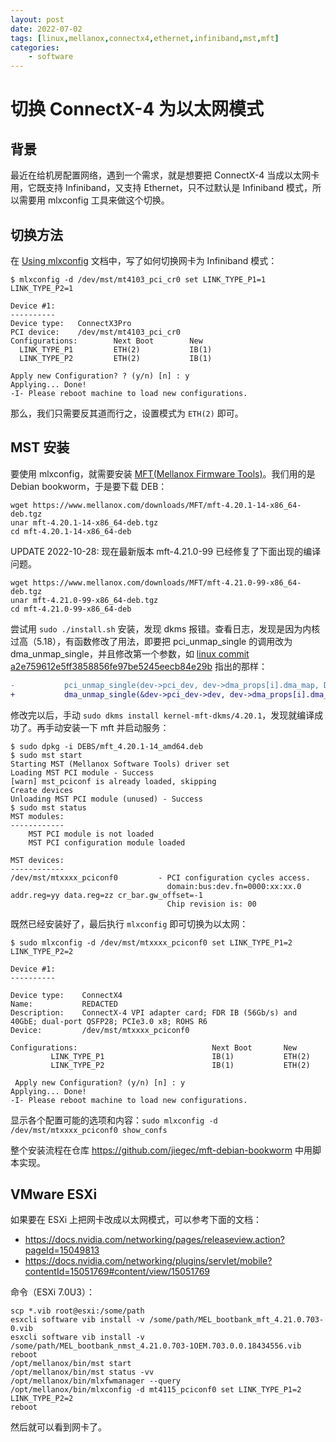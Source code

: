 ```yaml
---
layout: post
date: 2022-07-02
tags: [linux,mellanox,connectx4,ethernet,infiniband,mst,mft]
categories:
    - software
---
```


# 切换 ConnectX-4 为以太网模式

## 背景

最近在给机房配置网络，遇到一个需求，就是想要把 ConnectX-4 当成以太网卡用，它既支持 Infiniband，又支持 Ethernet，只不过默认是 Infiniband 模式，所以需要用 mlxconfig 工具来做这个切换。

## 切换方法

在 [Using mlxconfig](https://docs.nvidia.com/networking/display/mftv422/using+mlxconfig) 文档中，写了如何切换网卡为 Infiniband 模式：

```shell
$ mlxconfig -d /dev/mst/mt4103_pci_cr0 set LINK_TYPE_P1=1 LINK_TYPE_P2=1
 
Device #1:
----------
Device type:   ConnectX3Pro
PCI device:    /dev/mst/mt4103_pci_cr0
Configurations:        Next Boot        New
  LINK_TYPE_P1         ETH(2)           IB(1)
  LINK_TYPE_P2         ETH(2)           IB(1)
 
Apply new Configuration? ? (y/n) [n] : y
Applying... Done!
-I- Please reboot machine to load new configurations.
```

那么，我们只需要反其道而行之，设置模式为 `ETH(2)` 即可。

## MST 安装

要使用 mlxconfig，就需要安装 [MFT(Mellanox Firmware Tools)](https://network.nvidia.com/products/adapter-software/firmware-tools/)。我们用的是 Debian bookworm，于是要下载 DEB：

```shell
wget https://www.mellanox.com/downloads/MFT/mft-4.20.1-14-x86_64-deb.tgz
unar mft-4.20.1-14-x86_64-deb.tgz
cd mft-4.20.1-14-x86_64-deb
```

UPDATE 2022-10-28: 现在最新版本 mft-4.21.0-99 已经修复了下面出现的编译问题。

```shell
wget https://www.mellanox.com/downloads/MFT/mft-4.21.0-99-x86_64-deb.tgz
unar mft-4.21.0-99-x86_64-deb.tgz
cd mft-4.21.0-99-x86_64-deb
```

尝试用 `sudo ./install.sh` 安装，发现 dkms 报错。查看日志，发现是因为内核过高（5.18），有函数修改了用法，即要把 pci_unmap_single 的调用改为 dma_unmap_single，并且修改第一个参数，如 [linux commit a2e759612e5ff3858856fe97be5245eecb84e29b](https://github.com/torvalds/linux/commit/a2e759612e5ff3858856fe97be5245eecb84e29b) 指出的那样：


```patch
-           pci_unmap_single(dev->pci_dev, dev->dma_props[i].dma_map, DMA_MBOX_SIZE, DMA_BIDIRECTIONAL);
+           dma_unmap_single(&dev->pci_dev->dev, dev->dma_props[i].dma_map, DMA_MBOX_SIZE, DMA_BIDIRECTIONAL);
```

修改完以后，手动 `sudo dkms install kernel-mft-dkms/4.20.1`，发现就编译成功了。再手动安装一下 mft 并启动服务：

```
$ sudo dpkg -i DEBS/mft_4.20.1-14_amd64.deb
$ sudo mst start
Starting MST (Mellanox Software Tools) driver set
Loading MST PCI module - Success
[warn] mst_pciconf is already loaded, skipping
Create devices
Unloading MST PCI module (unused) - Success
$ sudo mst status
MST modules:
------------
    MST PCI module is not loaded
    MST PCI configuration module loaded

MST devices:
------------
/dev/mst/mtxxxx_pciconf0         - PCI configuration cycles access.
                                   domain:bus:dev.fn=0000:xx:xx.0 addr.reg=yy data.reg=zz cr_bar.gw_offset=-1
                                   Chip revision is: 00
```

既然已经安装好了，最后执行 `mlxconfig` 即可切换为以太网：

```shell
$ sudo mlxconfig -d /dev/mst/mtxxxx_pciconf0 set LINK_TYPE_P1=2 LINK_TYPE_P2=2

Device #1:
----------

Device type:    ConnectX4
Name:           REDACTED
Description:    ConnectX-4 VPI adapter card; FDR IB (56Gb/s) and 40GbE; dual-port QSFP28; PCIe3.0 x8; ROHS R6
Device:         /dev/mst/mtxxxx_pciconf0

Configurations:                              Next Boot       New
         LINK_TYPE_P1                        IB(1)           ETH(2)
         LINK_TYPE_P2                        IB(1)           ETH(2)

 Apply new Configuration? (y/n) [n] : y
Applying... Done!
-I- Please reboot machine to load new configurations.
```

显示各个配置可能的选项和内容：`sudo mlxconfig -d /dev/mst/mtxxxx_pciconf0 show_confs`

整个安装流程在仓库 <https://github.com/jiegec/mft-debian-bookworm> 中用脚本实现。

## VMware ESXi

如果要在 ESXi 上把网卡改成以太网模式，可以参考下面的文档：

- https://docs.nvidia.com/networking/pages/releaseview.action?pageId=15049813
- https://docs.nvidia.com/networking/plugins/servlet/mobile?contentId=15051769#content/view/15051769

命令（ESXi 7.0U3）：

```
scp *.vib root@esxi:/some/path
esxcli software vib install -v /some/path/MEL_bootbank_mft_4.21.0.703-0.vib
esxcli software vib install -v /some/path/MEL_bootbank_nmst_4.21.0.703-1OEM.703.0.0.18434556.vib
reboot
/opt/mellanox/bin/mst start
/opt/mellanox/bin/mst status -vv
/opt/mellanox/bin/mlxfwmanager --query
/opt/mellanox/bin/mlxconfig -d mt4115_pciconf0 set LINK_TYPE_P1=2 LINK_TYPE_P2=2
reboot
```

然后就可以看到网卡了。